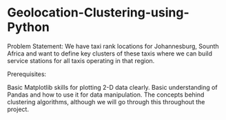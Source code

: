 # Geolocation-Clustering-using-Python

Problem Statement:
We have taxi rank locations for Johannesburg, Sounth Africa and want to define key clusters of these taxis where we can build service stations for all taxis operating in that region.

Prerequisites:

Basic Matplotlib skills for plotting 2-D data clearly.
Basic understanding of Pandas and how to use it for data manipulation.
The concepts behind clustering algorithms, although we will go through this throughout the project.
